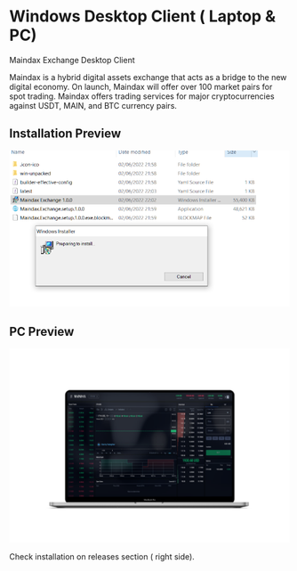 # Windows Desktop Client ( Laptop & PC)
Maindax Exchange Desktop Client

Maindax is a hybrid digital assets exchange that acts as a bridge to the new digital economy. On launch, Maindax will offer over 100 market pairs for spot trading. Maindax offers trading services for major cryptocurrencies against USDT, MAIN, and BTC currency pairs.

## Installation Preview


![Installation Preview](https://github.com/maindao/desktop/blob/main/install.PNG)

## PC Preview
![Installation Preview](https://github.com/maindao/desktop/blob/main/mockups.PNG)

Check installation on releases section ( right side).
